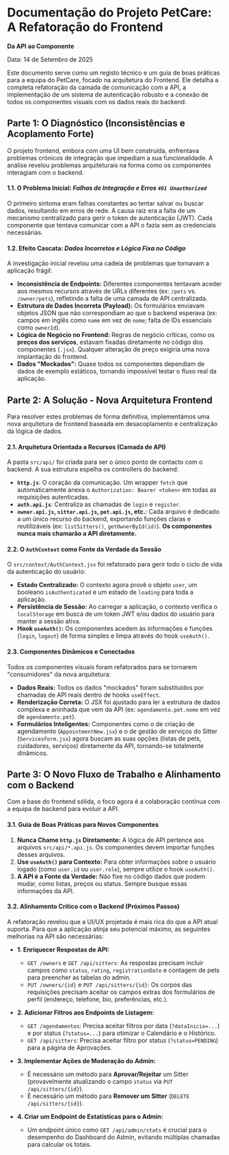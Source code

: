 # Documentação do Projeto PetCare: A Refatoração do Frontend

**Da API ao Componente**

Data: 14 de Setembro de 2025

Este documento serve como um registo técnico e um guia de boas práticas para a equipa do PetCare, focado na arquitetura do Frontend. Ele detalha a completa refatoração da camada de comunicação com a API, a implementação de um sistema de autenticação robusto e a conexão de todos os componentes visuais com os dados reais do backend.

## Parte 1: O Diagnóstico (Inconsistências e Acoplamento Forte)

O projeto frontend, embora com uma UI bem construída, enfrentava problemas crónicos de integração que impediam a sua funcionalidade. A análise revelou problemas arquiteturais na forma como os componentes interagiam com o backend.

#### 1.1. O Problema Inicial: *Falhas de Integração e Erros `401 Unauthorized`*

O primeiro sintoma eram falhas constantes ao tentar salvar ou buscar dados, resultando em erros de rede. A causa raiz era a falta de um mecanismo centralizado para gerir o token de autenticação (JWT). Cada componente que tentava comunicar com a API o fazia sem as credenciais necessárias.

#### 1.2. Efeito Cascata: *Dados Incorretos e Lógica Fixa no Código*

A investigação inicial revelou uma cadeia de problemas que tornavam a aplicação frágil:

* **Inconsistência de Endpoints:** Diferentes componentes tentavam aceder aos mesmos recursos através de URLs diferentes (ex: `/pets` vs. `/owner/pets`), refletindo a falta de uma camada de API centralizada.
* **Estrutura de Dados Incorreta (Payload):** Os formulários enviavam objetos JSON que não correspondiam ao que o backend esperava (ex: campos em inglês como `name` em vez de `nome`; falta de IDs essenciais como `ownerId`).
* **Lógica de Negócio no Frontend:** Regras de negócio críticas, como os **preços dos serviços**, estavam fixadas diretamente no código dos componentes (`.jsx`). Qualquer alteração de preço exigiria uma nova implantação do frontend.
* **Dados "Mockados":** Quase todos os componentes dependiam de dados de exemplo estáticos, tornando impossível testar o fluxo real da aplicação.

## Parte 2: A Solução - Nova Arquitetura Frontend

Para resolver estes problemas de forma definitiva, implementámos uma nova arquitetura de frontend baseada em desacoplamento e centralização da lógica de dados.

#### 2.1. Arquitetura Orientada a Recursos (Camada de API)

A pasta `src/api/` foi criada para ser o único ponto de contacto com o backend. A sua estrutura espelha os controllers do backend:

* **`http.js`**: O coração da comunicação. Um wrapper `fetch` que automaticamente anexa o `Authorization: Bearer <token>` em todas as requisições autenticadas.
* **`auth.api.js`**: Centraliza as chamadas de `login` e `register`.
* **`owner.api.js`, `sitter.api.js`, `pet.api.js`, etc.**: Cada arquivo é dedicado a um único recurso do backend, exportando funções claras e reutilizáveis (ex: `listSitters()`, `getOwnerById(id)`). **Os componentes nunca mais chamarão a API diretamente.**

#### 2.2. O `AuthContext` como Fonte da Verdade da Sessão

O `src/context/AuthContext.jsx` foi refatorado para gerir todo o ciclo de vida da autenticação do usuário:

* **Estado Centralizado:** O contexto agora provê o objeto `user`, um booleano `isAuthenticated` e um estado de `loading` para toda a aplicação.
* **Persistência de Sessão:** Ao carregar a aplicação, o contexto verifica o `localStorage` em busca de um token JWT e/ou dados do usuário para manter a sessão ativa.
* **Hook `useAuth()`:** Os componentes acedem às informações e funções (`login`, `logout`) de forma simples e limpa através do hook `useAuth()`.

#### 2.3. Componentes Dinâmicos e Conectados

Todos os componentes visuais foram refatorados para se tornarem "consumidores" da nova arquitetura:

* **Dados Reais:** Todos os dados "mockados" foram substituídos por chamadas de API reais dentro de hooks `useEffect`.
* **Renderização Correta:** O JSX foi ajustado para ler a estrutura de dados complexa e aninhada que vem da API (ex: `agendamento.pet.nome` em vez de `agendamento.pet`).
* **Formulários Inteligentes:** Componentes como o de criação de agendamento (`AppointmentNew.jsx`) e o de gestão de serviços do Sitter (`ServicesForm.jsx`) agora buscam as suas opções (listas de pets, cuidadores, serviços) diretamente da API, tornando-se totalmente dinâmicos.

## Parte 3: O Novo Fluxo de Trabalho e Alinhamento com o Backend

Com a base do frontend sólida, o foco agora é a colaboração contínua com a equipa de backend para evoluir a API.

#### 3.1. Guia de Boas Práticas para Novos Componentes
1.  **Nunca Chame `http.js` Diretamente:** A lógica de API pertence aos arquivos `src/api/*.api.js`. Os componentes devem importar funções desses arquivos.
2.  **Use `useAuth()` para Contexto:** Para obter informações sobre o usuário logado (como `user.id` ou `user.role`), sempre utilize o hook `useAuth()`.
3.  **A API é a Fonte da Verdade:** Não fixe no código dados que podem mudar, como listas, preços ou status. Sempre busque essas informações da API.

#### 3.2. Alinhamento Crítico com o Backend (Próximos Passos)
A refatoração revelou que a UI/UX projetada é mais rica do que a API atual suporta. Para que a aplicação atinja seu potencial máximo, as seguintes melhorias na API são necessárias:

* **1. Enriquecer Respostas de API:**
    * `GET /owners` e `GET /api/sitters`: As respostas precisam incluir campos como `status`, `rating`, `registrationDate` e contagem de pets para preencher as tabelas do admin.
    * `PUT /owners/{id}` e `PUT /api/sitters/{id}`: Os corpos das requisições precisam aceitar os campos extras dos formulários de perfil (endereço, telefone, bio, preferências, etc.).

* **2. Adicionar Filtros aos Endpoints de Listagem:**
    * `GET /agendamentos`: Precisa aceitar filtros por data (`?dataInicio=...`) e por status (`?status=...`) para otimizar o Calendário e o Histórico.
    * `GET /api/sitters`: Precisa aceitar filtro por status (`?status=PENDING`) para a página de Aprovações.

* **3. Implementar Ações de Moderação do Admin:**
    * É necessário um método para **Aprovar/Rejeitar** um Sitter (provavelmente atualizando o campo `status` via `PUT /api/sitters/{id}`).
    * É necessário um método para **Remover um Sitter** (`DELETE /api/sitters/{id}`).

* **4. Criar um Endpoint de Estatísticas para o Admin:**
    * Um endpoint único como `GET /api/admin/stats` é crucial para o desempenho do Dashboard do Admin, evitando múltiplas chamadas para calcular os totais.